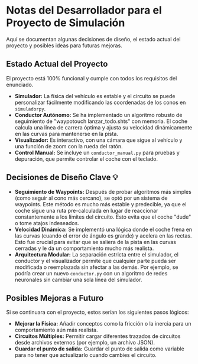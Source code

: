 # Notas del Desarrollador para el Proyecto de Simulación

Aquí se documentan algunas decisiones de diseño, el estado actual del proyecto y posibles ideas para futuras mejoras.

## Estado Actual del Proyecto

El proyecto está 100% funcional y cumple con todos los requisitos del enunciado.

- **Simulador:** La física del vehículo es estable y el circuito se puede personalizar fácilmente modificando las coordenadas de los conos en `simuladorpy`.
- **Conductor Autónomo:** Se ha implementado un algoritmo robusto de seguimiento de "waypotouch lanzar_todo.shts" con memoria. El coche calcula una línea de carrera óptima y ajusta su velocidad dinámicamente en las curvas para mantenerse en la pista.
- **Visualizador:** Es interactivo, con una cámara que sigue al vehículo y una función de zoom con la rueda del ratón.
- **Control Manual:** Se incluye un `conductor_manual.py` para pruebas y depuración, que permite controlar el coche con el teclado.

## Decisiones de Diseño Clave 💡

- **Seguimiento de Waypoints:** Después de probar algoritmos más simples (como seguir al cono más cercano), se optó por un sistema de waypoints. Este método es mucho más estable y predecible, ya que el coche sigue una ruta pre-calculada en lugar de reaccionar constantemente a los límites del circuito. Esto evita que el coche "dude" o tome atajos indeseados.
- **Velocidad Dinámica:** Se implementó una lógica donde el coche frena en las curvas (cuando el error de ángulo es grande) y acelera en las rectas. Esto fue crucial para evitar que se saliera de la pista en las curvas cerradas y le da un comportamiento mucho más realista.
- **Arquitectura Modular:** La separación estricta entre el simulador, el conductor y el visualizador permite que cualquier parte pueda ser modificada o reemplazada sin afectar a las demás. Por ejemplo, se podría crear un nuevo `conductor.py` con un algoritmo de redes neuronales sin cambiar una sola línea del simulador.

## Posibles Mejoras a Futuro

Si se continuara con el proyecto, estos serían los siguientes pasos lógicos:

- **Mejorar la Física:** Añadir conceptos como la fricción o la inercia para un comportamiento aún más realista.
- **Circuitos Múltiples:** Permitir cargar diferentes trazados de circuitos desde archivos externos (por ejemplo, un archivo JSON).
- **Guardar el punto de salida:** Guardar el punto de salida como variable para no tener que actualizarlo cuando cambies el circuito.